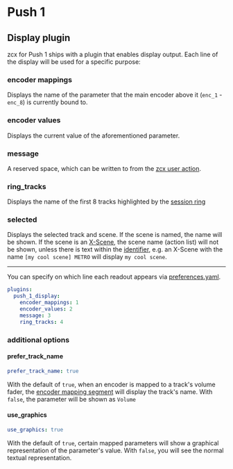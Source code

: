 # Push 1 

## Display plugin

zcx for Push 1 ships with a plugin that enables display output.
Each line of the display will be used for a specific purpose:

### encoder mappings

Displays the name of the parameter that the main encoder above it (`enc_1` - `enc_8`) is currently bound to.

### encoder values

Displays the current value of the aforementioned parameter.

### message

A reserved space, which can be written to from the [zcx user action](../../lessons/zcx-user-action.md#msg).

### ring_tracks

Displays the name of the first 8 tracks highlighted by the [session ring](../../lessons/session-ring.md)

### selected

Displays the selected track and scene. If the scene is named, the name will be shown. If the scene is an [X-Scene](https://www.cxpman.com/manual/core-concepts/#x-scenes), the scene name (action list) will not be shown, unless there is text within the [identifier](https://www.cxpman.com/manual/core-concepts/#identifiers), e.g. an X-Scene with the name `[my cool scene] METRO` will display `my cool scene`.

---

You can specify on which line each readout appears via [preferences.yaml](../configuration-files/preferences.md#plugins).

```yaml
plugins:
  push_1_display:
    encoder_mappings: 1
    encoder_values: 2
    message: 3
    ring_tracks: 4
```

### additional options

#### prefer_track_name

```yaml
prefer_track_name: true
```

With the default of `true`, when an encoder is mapped to a track's volume fader, the [encoder mapping segment](#encoder-mappings) will display the track's name.
With `false`, the parameter will be shown as `Volume`

#### use_graphics

```yaml
use_graphics: true
```

With the default of `true`, certain mapped parameters will show a graphical representation of the parameter's value.
With `false`, you will see the normal textual representation.

